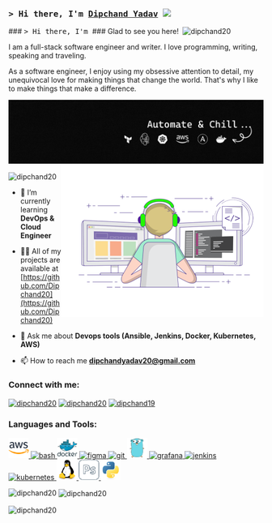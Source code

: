 ### <samp>&gt; Hi there, I'm <a href="https://gkassym.netlify.app" target="_blank">Dipchand Yadav</a> <img src="https://media.giphy.com/media/hvRJCLFzcasrR4ia7z/giphy.gif" width="25"> </samp>

<p align="left">### <samp>&gt; Hi there, I'm </samp> ### Glad to see you here! &nbsp;<img src="https://komarev.com/ghpvc/?username=dipchand20&label=Profile%20views&color=0e75b6&style=flat" alt="dipchand20" /> </p>

I am a full-stack software engineer and writer. I love programming, writing, speaking and traveling.

As a software engineer, I enjoy using my obsessive attention to detail, my unequivocal love for making things that change the world. That's why I like to make things that make a difference.
<div align="center"> <img src="https://github.com/Dipchand20/Dipchand20/blob/main/Untitled-2.png"> </div>
<img align="right" alt="Coding" width="400" src="https://raw.githubusercontent.com/devSouvik/devSouvik/master/gif3.gif">

<p align="left"> <img src="https://komarev.com/ghpvc/?username=dipchand20&label=Profile%20views&color=0e75b6&style=flat" alt="dipchand20" /> </p>

- 🌱 I’m currently learning **DevOps & Cloud Engineer**

- 👨‍💻 All of my projects are available at [https://github.com/Dipchand20](https://github.com/Dipchand20)

- 💬 Ask me about **Devops tools (Ansible, Jenkins, Docker, Kubernetes, AWS)**

- 📫 How to reach me **dipchandyadav20@gmail.com**

<h3 align="left">Connect with me:</h3>
<p align="left">
<a href="https://twitter.com/dipchand20" target="blank"><img align="center" src="https://raw.githubusercontent.com/rahuldkjain/github-profile-readme-generator/master/src/images/icons/Social/twitter.svg" alt="dipchand20" height="30" width="40" /></a>
<a href="https://linkedin.com/in/dipchand20" target="blank"><img align="center" src="https://raw.githubusercontent.com/rahuldkjain/github-profile-readme-generator/master/src/images/icons/Social/linked-in-alt.svg" alt="dipchand20" height="30" width="40" /></a>
<a href="https://instagram.com/dipchand19" target="blank"><img align="center" src="https://raw.githubusercontent.com/rahuldkjain/github-profile-readme-generator/master/src/images/icons/Social/instagram.svg" alt="dipchand19" height="30" width="40" /></a>
</p>

<h3 align="left">Languages and Tools:</h3>
<p align="left"> <a href="https://aws.amazon.com" target="_blank" rel="noreferrer"> <img src="https://raw.githubusercontent.com/devicons/devicon/master/icons/amazonwebservices/amazonwebservices-original-wordmark.svg" alt="aws" width="40" height="40"/> </a> <a href="https://www.gnu.org/software/bash/" target="_blank" rel="noreferrer"> <img src="https://www.vectorlogo.zone/logos/gnu_bash/gnu_bash-icon.svg" alt="bash" width="40" height="40"/> </a> <a href="https://www.docker.com/" target="_blank" rel="noreferrer"> <img src="https://raw.githubusercontent.com/devicons/devicon/master/icons/docker/docker-original-wordmark.svg" alt="docker" width="40" height="40"/> </a> <a href="https://www.figma.com/" target="_blank" rel="noreferrer"> <img src="https://www.vectorlogo.zone/logos/figma/figma-icon.svg" alt="figma" width="40" height="40"/> </a> <a href="https://git-scm.com/" target="_blank" rel="noreferrer"> <img src="https://www.vectorlogo.zone/logos/git-scm/git-scm-icon.svg" alt="git" width="40" height="40"/> </a> <a href="https://golang.org" target="_blank" rel="noreferrer"> <img src="https://raw.githubusercontent.com/devicons/devicon/master/icons/go/go-original.svg" alt="go" width="40" height="40"/> </a> <a href="https://grafana.com" target="_blank" rel="noreferrer"> <img src="https://www.vectorlogo.zone/logos/grafana/grafana-icon.svg" alt="grafana" width="40" height="40"/> </a> <a href="https://www.jenkins.io" target="_blank" rel="noreferrer"> <img src="https://www.vectorlogo.zone/logos/jenkins/jenkins-icon.svg" alt="jenkins" width="40" height="40"/> </a> <a href="https://kubernetes.io" target="_blank" rel="noreferrer"> <img src="https://www.vectorlogo.zone/logos/kubernetes/kubernetes-icon.svg" alt="kubernetes" width="40" height="40"/> </a> <a href="https://www.linux.org/" target="_blank" rel="noreferrer"> <img src="https://raw.githubusercontent.com/devicons/devicon/master/icons/linux/linux-original.svg" alt="linux" width="40" height="40"/> </a> <a href="https://www.photoshop.com/en" target="_blank" rel="noreferrer"> <img src="https://raw.githubusercontent.com/devicons/devicon/master/icons/photoshop/photoshop-line.svg" alt="photoshop" width="40" height="40"/> </a> <a href="https://www.python.org" target="_blank" rel="noreferrer"> <img src="https://raw.githubusercontent.com/devicons/devicon/master/icons/python/python-original.svg" alt="python" width="40" height="40"/> </a> </p>

<p><img align="left" src="https://github-readme-stats.vercel.app/api/top-langs?username=dipchand20&show_icons=true&locale=en&layout=compact" alt="dipchand20" /></p>

<p>&nbsp;<img align="center" src="https://github-readme-stats.vercel.app/api?username=dipchand20&show_icons=true&locale=en" alt="dipchand20" /></p>

<p><img align="center" src="https://github-readme-streak-stats.herokuapp.com/?user=dipchand20&" alt="dipchand20" /></p>
